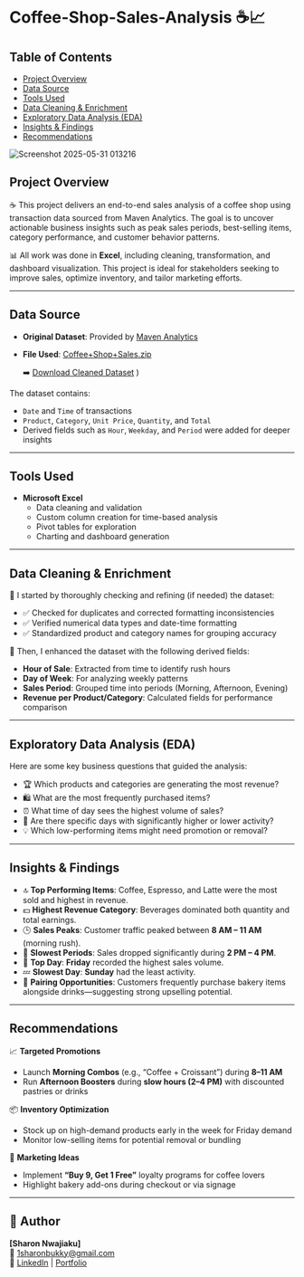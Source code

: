 # Coffee-Shop-Sales-Analysis ☕📈

## Table of Contents
- [Project Overview](#project-overview)
- [Data Source](#data-source)
- [Tools Used](#tools-used)
- [Data Cleaning & Enrichment](#data-cleaning--enrichment)
- [Exploratory Data Analysis (EDA)](#exploratory-data-analysis-eda)
- [Insights & Findings](#insights--findings)
- [Recommendations](#recommendations)


![Screenshot 2025-05-31 013216](https://github.com/user-attachments/assets/0db80c80-a187-4eca-a4ce-a3c532350571)


## Project Overview

☕ This project delivers an end-to-end sales analysis of a coffee shop using transaction data sourced from Maven Analytics. The goal is to uncover actionable business insights such as peak sales periods, best-selling items, category performance, and customer behavior patterns.

📊 All work was done in **Excel**, including cleaning, transformation, and dashboard visualization. This project is ideal for stakeholders seeking to improve sales, optimize inventory, and tailor marketing efforts.

---

## Data Source

- **Original Dataset**: Provided by [Maven Analytics](https://www.mavenanalytics.io/)
- **File Used**: [Coffee+Shop+Sales.zip](https://github.com/user-attachments/files/20598061/Coffee%2BShop%2BSales.zip)
  
  ➡️ [Download Cleaned Dataset](https://github.com/user-attachments/files/20598101/Copy.of.Coffee.Shop.Sales.Repaired.xlsx)
) 

The dataset contains:
- `Date` and `Time` of transactions  
- `Product`, `Category`, `Unit Price`, `Quantity`, and `Total`  
- Derived fields such as `Hour`, `Weekday`, and `Period` were added for deeper insights

---

## Tools Used

- **Microsoft Excel**
  - Data cleaning and validation
  - Custom column creation for time-based analysis
  - Pivot tables for exploration
  - Charting and dashboard generation


---

## Data Cleaning & Enrichment

🧹 I started by thoroughly checking and refining (if needed) the dataset:
- ✅ Checked for duplicates and corrected formatting inconsistencies
- ✅ Verified numerical data types and date-time formatting
- ✅ Standardized product and category names for grouping accuracy

🧠 Then, I enhanced the dataset with the following derived fields:
- **Hour of Sale**: Extracted from time to identify rush hours
- **Day of Week**: For analyzing weekly patterns
- **Sales Period**: Grouped time into periods (Morning, Afternoon, Evening)
- **Revenue per Product/Category**: Calculated fields for performance comparison

---

## Exploratory Data Analysis (EDA)

Here are some key business questions that guided the analysis:

- 🏆 Which products and categories are generating the most revenue?
- 🛍️ What are the most frequently purchased items?
- ⏰ What time of day sees the highest volume of sales?
- 📅 Are there specific days with significantly higher or lower activity?
- 💡 Which low-performing items might need promotion or removal?

---

## Insights & Findings

- 🔝 **Top Performing Items**: Coffee, Espresso, and Latte were the most sold and highest in revenue.
- 💵 **Highest Revenue Category**: Beverages dominated both quantity and total earnings.
- 🕒 **Sales Peaks**: Customer traffic peaked between **8 AM – 11 AM** (morning rush).
- 🌇 **Slowest Periods**: Sales dropped significantly during **2 PM – 4 PM**.
- 📆 **Top Day**: **Friday** recorded the highest sales volume.
- 💤 **Slowest Day**: **Sunday** had the least activity.
- 🥐 **Pairing Opportunities**: Customers frequently purchase bakery items alongside drinks—suggesting strong upselling potential.

---

## Recommendations

📈 **Targeted Promotions**
- Launch **Morning Combos** (e.g., “Coffee + Croissant”) during **8–11 AM**
- Run **Afternoon Boosters** during **slow hours (2–4 PM)** with discounted pastries or drinks

📦 **Inventory Optimization**
- Stock up on high-demand products early in the week for Friday demand
- Monitor low-selling items for potential removal or bundling

🎯 **Marketing Ideas**
- Implement **“Buy 9, Get 1 Free”** loyalty programs for coffee lovers
- Highlight bakery add-ons during checkout or via signage

---

## 👤 Author

**[Sharon Nwajiaku]**  
📧 1sharonbukky@gmail.com  
🔗 [LinkedIn](https://www.linkedin.com/in/sharon-nwajiaku-2a22022b8?utm_source=share&utm_campaign=share_via&utm_content=profile&utm_medium=android_app) | [Portfolio](https://sharon-analytics.github.io/)
